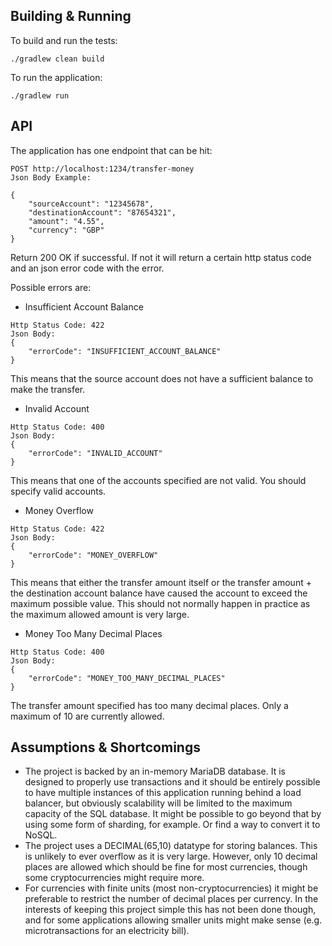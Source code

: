 ## Building & Running

To build and run the tests:
```
./gradlew clean build
```

To run the application:

```
./gradlew run
```

## API

The application has one endpoint that can be hit:

```
POST http://localhost:1234/transfer-money
Json Body Example:

{ 
    "sourceAccount": "12345678",
    "destinationAccount": "87654321",
    "amount": "4.55",
    "currency": "GBP"
}
```

Return 200 OK if successful. If not it will return a certain http status code and an json error code with the error.

Possible errors are:

* Insufficient Account Balance
```
Http Status Code: 422
Json Body:
{
    "errorCode": "INSUFFICIENT_ACCOUNT_BALANCE"
}
```
This means that the source account does not have a sufficient balance to make the transfer.

* Invalid Account

```
Http Status Code: 400
Json Body:
{
    "errorCode": "INVALID_ACCOUNT"
}
```
This means that one of the accounts specified are not valid. You should specify valid accounts.

* Money Overflow

```
Http Status Code: 422
Json Body:
{
    "errorCode": "MONEY_OVERFLOW"
}
```
This means that either the transfer amount itself or the transfer amount + the destination account
balance have caused the account to exceed the maximum possible value. This should not normally happen
in practice as the maximum allowed amount is very large.

* Money Too Many Decimal Places

```
Http Status Code: 400
Json Body:
{
    "errorCode": "MONEY_TOO_MANY_DECIMAL_PLACES"
}
```
The transfer amount specified has too many decimal places. Only a maximum of 10 are currently allowed.

## Assumptions & Shortcomings

* The project is backed by an in-memory MariaDB database. It is designed to properly use transactions and it should be entirely 
possible to have multiple instances of this application running behind a load balancer,  but obviously 
scalability will be limited to the maximum capacity of the SQL database. It might be possible to go
 beyond that by using some form of sharding, for example. Or find a way to convert it to NoSQL.
* The project uses a DECIMAL(65,10) datatype for storing balances. This is unlikely to ever overflow
 as it is very large. However, only 10 decimal places are allowed which should be fine for most 
 currencies, though some cryptocurrencies might require more.
* For currencies with finite units (most non-cryptocurrencies) it might be preferable to restrict 
the number of decimal places per currency. In the interests of keeping this project simple this has not been
 done though, and for some applications allowing smaller units might make sense (e.g. microtransactions
 for an electricity bill).
